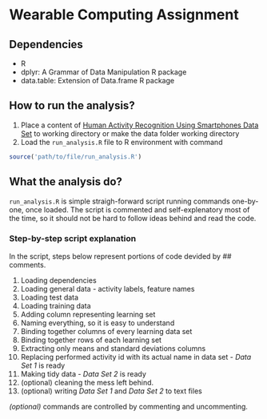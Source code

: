 # Wearable Computing Assignment

## Dependencies

* R
* dplyr: A Grammar of Data Manipulation R package
* data.table: Extension of Data.frame R package

## How to run the analysis?

1. Place a content of [Human Activity Recognition Using Smartphones Data Set](http://archive.ics.uci.edu/ml/datasets/Human+Activity+Recognition+Using+Smartphones) to working directory or make the data folder working directory
2. Load the `run_analysis.R` file to R environment with command
```r
source('path/to/file/run_analysis.R')
```

## What the analysis do?

`run_analysis.R` is simple straigh-forward script running commands one-by-one, once loaded. The script is commented and self-explenatory most of the time, so it should not be hard to follow ideas behind and read the code.

### Step-by-step script explanation

In the script, steps below represent portions of code devided by ## comments.

1. Loading dependencies
2. Loading general data - activity labels, feature names
3. Loading test data
4. Loading training data
5. Adding column representing learning set
6. Naming everything, so it is easy to understand
7. Binding together columns of every learning data set
8. Binding together rows of each learning set
9. Extracting only means and standard deviations columns
10. Replacing performed activity id with its actual name in data set - *Data Set 1* is ready
11. Making tidy data - *Data Set 2* is ready
12. (optional) cleaning the mess left behind.
13. (optional) writing *Data Set 1* and *Data Set 2* to text files

*(optional)* commands are controlled by commenting and uncommenting.

